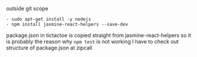 
outside git scope
```
- sudo apt-get install -y nodejs
- npm install jasmine-react-helpers --save-dev
```

package.json in tictactoe is copied straight from jasmine-react-helpers so it is probably the reason why `npm test` is not working
I have to check out structure of package.json at zipcall